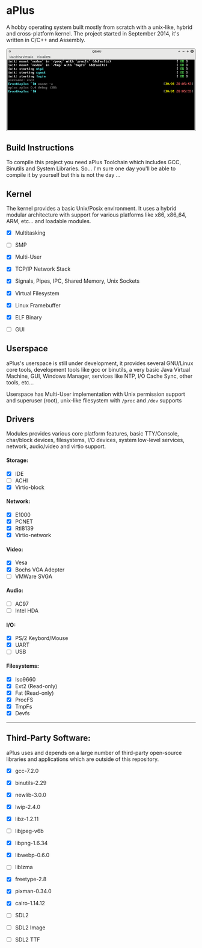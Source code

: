 
# aPlus
A hobby operating system built mostly from scratch with a unix-like, hybrid and cross-platform kernel.
The project started in September 2014, it's written in C/C++ and Assembly.

![alt text](/extra/images/v0.4-cli.png "aPlus v0.4 - CLI interface running on Qemu (800x300)")

## Build Instructions
To compile this project you need aPlus Toolchain which includes GCC, Binutils and System Libraries.
So... I'm sure one day you'll be able to compile it by yourself but this is not the day ...

## Kernel
The kernel provides a basic Unix/Posix environment.
It uses a hybrid modular architecture with support for various platforms like x86, x86_64, ARM, etc... and loadable modules.

* [x] Multitasking
* [ ] SMP
* [x] Multi-User
* [x] TCP/IP Network Stack
* [x] Signals, Pipes, IPC, Shared Memory, Unix Sockets
* [x] Virtual Filesystem
* [x] Linux Framebuffer
* [x] ELF Binary
* [ ] GUI 


## Userspace
aPlus's userspace is still under development, it provides several GNU/Linux core tools, development tools like gcc or binutils, a very basic Java Virtual Machine, GUI, Windows Manager, services like NTP, I/O Cache Sync, other tools, etc...

Userspace has Multi-User implementation with Unix permission support and superuser (root), unix-like filesystem with `/proc` and `/dev` supports


## Drivers
Modules provides various core platform features, basic TTY/Console, char/block devices, filesystems, I/O devices, system low-level services, network, audio/video and virtio support.

#### Storage:
* [x] IDE
* [ ] ACHI
* [x] Virtio-block

#### Network:
* [x] E1000
* [x] PCNET
* [x] Rtl8139
* [x] Virtio-network

#### Video:
* [x] Vesa
* [x] Bochs VGA Adepter
* [ ] VMWare SVGA

#### Audio:
* [ ] AC97
* [ ] Intel HDA

#### I/O:
* [x] PS/2 Keybord/Mouse
* [x] UART
* [ ] USB

#### Filesystems:
* [x] Iso9660
* [x] Ext2 (Read-only)
* [x] Fat (Read-only)
* [x] ProcFS
* [x] TmpFs
* [x] Devfs

---

## Third-Party Software:
aPlus uses and depends on a large number of third-party open-source libraries and applications which are outside of this repository.

* [x] gcc-7.2.0
* [x] binutils-2.29
* [x] newlib-3.0.0
* [x] lwip-2.4.0
* [x] libz-1.2.11
* [ ] libjpeg-v6b
* [x] libpng-1.6.34
* [x] libwebp-0.6.0
* [ ] liblzma
* [x] freetype-2.8
* [x] pixman-0.34.0
* [x] cairo-1.14.12
* [ ] SDL2
* [ ] SDL2 Image
* [ ] SDL2 TTF

